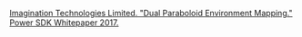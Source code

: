 

[Imagination Technologies Limited. "Dual Paraboloid Environment Mapping." Power SDK Whitepaper 2017.](https://github.com/powervr-graphics/Native_SDK/blob/R17.1-v4.3/Documentation/Whitepapers/Dual%20Paraboloid%20Environment%20Mapping.Whitepaper.pdf)  

